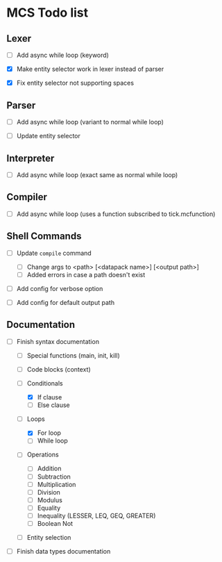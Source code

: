 # MCS Todo list


## Lexer
- [ ] Add async while loop (keyword)
- [x] Make entity selector work in lexer instead of parser
- [x] Fix entity selector not supporting spaces


## Parser
- [ ] Add async while loop (variant to normal while loop)
- [ ] Update entity selector


## Interpreter
- [ ] Add async while loop (exact same as normal while loop)


## Compiler
- [ ] Add async while loop (uses a function subscribed to tick.mcfunction)


## Shell Commands
- [ ] Update ``compile`` command
  - [ ] Change args to \<path> \[\<datapack name>] \[\<output path>]
  - [ ] Added errors in case a path doesn't exist
- [ ] Add config for verbose option
- [ ] Add config for default output path


## Documentation
- [ ] Finish syntax documentation
  - [ ] Special functions (main, init, kill)
  - [ ] Code blocks (context)
  - [ ] Conditionals
    - [x] If clause
    - [ ] Else clause
  - [ ] Loops
    - [x] For loop
    - [ ] While loop
  - [ ] Operations
    - [ ] Addition
    - [ ] Subtraction
    - [ ] Multiplication
    - [ ] Division
    - [ ] Modulus
    - [ ] Equality
    - [ ] Inequality (LESSER, LEQ, GEQ, GREATER)
    - [ ] Boolean Not
  - [ ] Entity selection


- [ ] Finish data types documentation